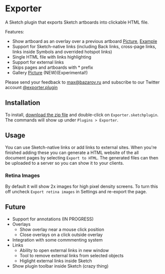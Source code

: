 # Exporter

A Sketch plugin that exports Sketch artboards into clickable HTML file. 

Features:
- Show artboard as an overlay over a previous artboard  [Picture](https://github.com/MaxBazarov/exporter/raw/master/tests/Pictures/Link-ModalArtboard.png), [Example](https://github.com/MaxBazarov/exporter/raw/master/tests/Link-ModalArtboard.sketch)
- Support for Sketch-native links (including Back links, cross-page links, links inside Symbols and overrided hotspot links)
- Single HTML file with links highlighting
- Support for external links
- Skips pages and artboards with * prefix 
- Gallery [Picture](https://github.com/MaxBazarov/exporter/raw/master/tests/Pictures/Gallery.png) (NEW)(Experimental!)

Please send your feedback to max@bazarov.ru and subscribe to our Twitter account [@exporter.plugin](https://twitter.com/ExporterPlugin)

## Installation

To install, [download the zip file](https://github.com/MaxBazarov/exporter/raw/master/Exporter.sketchplugin.zip) and double-click on `Exporter.sketchplugin`. The commands will show up under `Plugins > Exporter`. 

## Usage

You can use Sketch-native links or add links to external sites. When you're finished adding these you can generate a HTML website of the all document pages by selecting `Export to HTML`. The generated files can then be uploaded to a server so you can show it to your clients. 

### Retina Images
 
By default it will show 2x images for high pixel density screens. To turn this off uncheck `Export retina images` in Settings and re-export the page.

## Future 
* Support for annotations (IN PROGRESS)
* Overlays
  * Show overlay near a mouse click position
  * Close overlays on a click outside overlay
* Integration with some commmenting system
* Links
  * Ability to open external links in new window
  * Tool to remove external links from selected objects
  * Higlight external links inside Sketch
* Show plugin toolbar inside Sketch (crazy thing)
